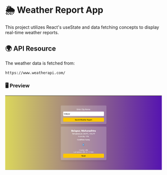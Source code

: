 # 🌦️ Weather Report App

This project utilizes React's useState and data fetching concepts to display real-time weather reports.


## 🌍 API Resource
The weather data is fetched from:
```
https://www.weatherapi.com/
```

### 🖥️ Preview

<img src="src/assets/Preview.png">
